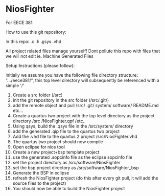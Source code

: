 NiosFighter
===========

For EECE 381

How to use this git repository:

In this repo:
.c 
.h 
.gsys 
.vhd

All project related files manage yourself! Dont pollute this repo with files that we will not edit
ie. Machine Generated Files 

Setup Instructions (please follow):

Initially we assume you have the following file directory structure:
".../eece381/", this top level directory will subsequently be referenced with a simple '/'

1. Create a src folder (/src)
2. init the git repository in the src folder (/src/.git/)
3. add the remote object and pull
	/src/
		.git/
		system/
		software/
		README.md
		etc...
4. Create a quartus two project with the top level directory as the project directory
	/src
	/NiosFighter.qpf
	/etc..
5. Using qsys, build the .qsys file in the /src/system/ directory
6. add the generated .qip file to the quartus two project
7. Add the .vhd file to the quartus 2 project /src/NiosFighter.vhd
8. The quartus two project should now compile
9. Open eclipse for nios tool
10. Create a new project+bsp template project
11. use the generated .sopcinfo file as the eclipse sopcinfo file
12. set the project directory as /src/software/NiosFighter
13. set the bsp project directory as /src/software/NiosFighter_bsp
14. Generate the BSP in eclipse
15. refresh the NiosFighter project (do this after every git pull, it will add the source files to the project)
16. You should now be able to build the NiosFighter project